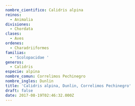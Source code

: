 ```yaml
---
nombre_cientifico: Calidris alpina
reinos:
  - Animalia
divisiones:
  - Chordata
clases:
  - Aves
ordenes:
  - Charadriiformes
familias:
  - 'Scolopacidae '
generos:
  - Calidris
especie: alpina
nombre_comun: Correlimos Pechinegro
nombre_ingles: Dunlin
title: 'Calidris alpina, Dunlin, Correlimos Pechinegro'
draft: false
date: 2017-08-19T02:46:32.000Z
---
```


